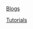 <!DOCTYPE html>
<html lang="en">

<head>
	<meta charset="UTF-8">
	<meta http-equiv="X-UA-Compatible" content="IE=edge">
	<meta name="viewport" content="width=device-width, initial-scale=1.0">
	<link rel="shortcut icon" href="/Resources/android-chrome-512x512.png" type="image/x-icon">
	<title>Rajneesh</title>
</head>

<body>
	<p><a href="/Blogs/b.htm">Blogs</a></p>
	<p><a href="/Tutorials/t.htm">Tutorials</a></p>
</body>

</html>